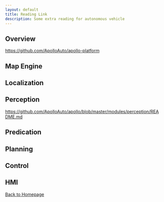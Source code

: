 ```yaml
---
layout: default
title: Reading Link
description: Some extra reading for autonomous vehicle
---
```


## Overview
https://github.com/ApolloAuto/apollo-platform

## Map Engine

## Localization

## Perception
https://github.com/ApolloAuto/apollo/blob/master/modules/perception/README.md

## Predication

## Planning

## Control

## HMI

[Back to Homepage](./)

